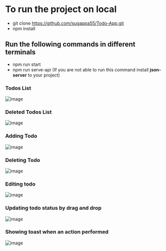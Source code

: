 
# To run the project on local

- git clone https://github.com/sugappa55/Todo-App.git
- npm install 

## Run the following commands in different terminals
- npm run start
- npm run serve-api (If you are not able to run this command install **json-server** to your project)

### Todos List
![image](https://user-images.githubusercontent.com/110449739/210621251-1001f8f8-7586-4732-bab5-78285122eacd.png)

### Deleted Todos List
![image](https://user-images.githubusercontent.com/110449739/210621336-a2626fbf-1f9f-4ab9-b466-9443d6eef174.png)

### Adding Todo
![image](https://user-images.githubusercontent.com/110449739/210621628-ec9c79ab-9eb5-4801-9383-b0ede49e651a.png)

### Deleting Todo
![image](https://user-images.githubusercontent.com/110449739/210621743-4b26a4b2-86ec-4fd2-b8a7-d509fa01da04.png)

### Editing todo
![image](https://user-images.githubusercontent.com/110449739/210621835-1051a63f-786b-498e-913f-f80d059c71b1.png)

### Updating todo status by drag and drop
![image](https://user-images.githubusercontent.com/110449739/210622334-e28d2c3c-e9aa-455d-a999-a96e756acd4a.png)

### Showing toast when an action performed
![image](https://user-images.githubusercontent.com/110449739/210622589-dcf3619e-8bfc-403a-9cfc-52ab4867a8d9.png)

